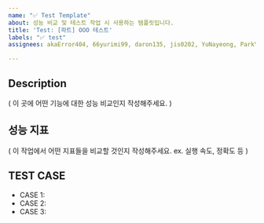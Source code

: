 ```yaml
---
name: "✅ Test Template"
about: 성능 비교 및 테스트 작업 시 사용하는 템플릿입니다.
title: 'Test: [파트] OOO 테스트'
labels: "✅ test"
assignees: akaError404, 66yurimi99, daron135, jis0202, YuNayeong, ParkYoungMoon

---
```


## Description
( 이 곳에 어떤 기능에 대한 성능 비교인지 작성해주세요. )

## 성능 지표
( 이 작업에서 어떤 지표들을 비교할 것인지 작성해주세요. ex. 실행 속도, 정확도 등 )

## TEST CASE
- CASE 1: 
- CASE 2: 
- CASE 3:
